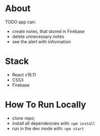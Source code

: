 # About
TODO app can: 
* create notes, that stored in Firebase
* delete unnecessary notes
* see the alert with information


# Stack
* React v16.11
* CSS3 
* Firebase


# How To Run Locally
* clone repo;
* install all dependencies with:
 ` npm install `
* run in the dev mode with:
` npm start `

